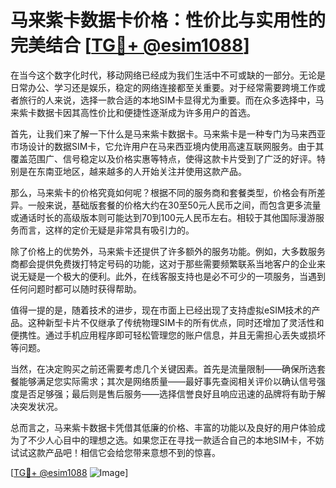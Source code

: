 # 马来紫卡数据卡价格：性价比与实用性的完美结合 [[TG💪+ @esim1088](https://t.me/s/esim1088)]

在当今这个数字化时代，移动网络已经成为我们生活中不可或缺的一部分。无论是日常办公、学习还是娱乐，稳定的网络连接都至关重要。对于经常需要跨境工作或者旅行的人来说，选择一款合适的本地SIM卡显得尤为重要。而在众多选择中，马来紫卡数据卡因其高性价比和便捷性逐渐成为许多用户的首选。

首先，让我们来了解一下什么是马来紫卡数据卡。马来紫卡是一种专门为马来西亚市场设计的数据SIM卡，它允许用户在马来西亚境内使用高速互联网服务。由于其覆盖范围广、信号稳定以及价格实惠等特点，使得这款卡片受到了广泛的好评。特别是在东南亚地区，越来越多的人开始关注并使用这款产品。

那么，马来紫卡的价格究竟如何呢？根据不同的服务商和套餐类型，价格会有所差异。一般来说，基础版套餐的价格大约在30至50元人民币之间，而包含更多流量或通话时长的高级版本则可能达到70到100元人民币左右。相较于其他国际漫游服务而言，这样的定价无疑是非常具有吸引力的。

除了价格上的优势外，马来紫卡还提供了许多额外的服务功能。例如，大多数服务商都会提供免费拨打特定号码的功能，这对于那些需要频繁联系当地客户的企业来说无疑是一个极大的便利。此外，在线客服支持也是必不可少的一项服务，当遇到任何问题时都可以随时获得帮助。

值得一提的是，随着技术的进步，现在市面上已经出现了支持虚拟eSIM技术的产品。这种新型卡片不仅继承了传统物理SIM卡的所有优点，同时还增加了灵活性和便携性。通过手机应用程序即可轻松管理您的账户信息，并且无需担心丢失或损坏等问题。

当然，在决定购买之前还需要考虑几个关键因素。首先是流量限制——确保所选套餐能够满足您实际需求；其次是网络质量——最好事先查阅相关评价以确认信号强度是否足够强；最后则是售后服务——选择信誉良好且响应迅速的品牌将有助于解决突发状况。

总而言之，马来紫卡数据卡凭借其低廉的价格、丰富的功能以及良好的用户体验成为了不少人心目中的理想之选。如果您正在寻找一款适合自己的本地SIM卡，不妨试试这款产品吧！相信它会给您带来意想不到的惊喜。

[[TG💪+ @esim1088](https://t.me/s/esim1088) ![Image](https://i.postimg.cc/4NQfJmqS/Snipaste-2025-05-13-00-14-12.png)]